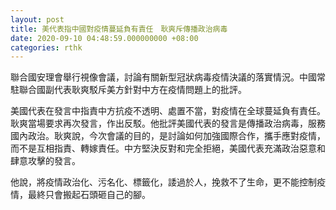```yaml
---
layout: post
title: 美代表指中國對疫情蔓延負有責任　耿爽斥傳播政治病毒
date: 2020-09-10 04:48:59.000000000 +08:00
categories: rthk
---
```


聯合國安理會舉行視像會議，討論有關新型冠狀病毒疫情決議的落實情況。中國常駐聯合國副代表耿爽駁斥美方針對中方在疫情問題上的批評。

美國代表在發言中指責中方抗疫不透明、處置不當，對疫情在全球蔓延負有責任。耿爽當場要求再次發言，作出反駁。他批評美國代表的發言是傳播政治病毒，服務國內政治。耿爽說，今次會議的目的，是討論如何加強國際合作，攜手應對疫情，而不是互相指責、轉嫁責任。中方堅決反對和完全拒絕，美國代表充滿政治惡意和肆意攻擊的發言。

他說，將疫情政治化、污名化、標籤化，諉過於人，挽救不了生命，更不能控制疫情，最終只會搬起石頭砸自己的腳。
　　
　　
　
